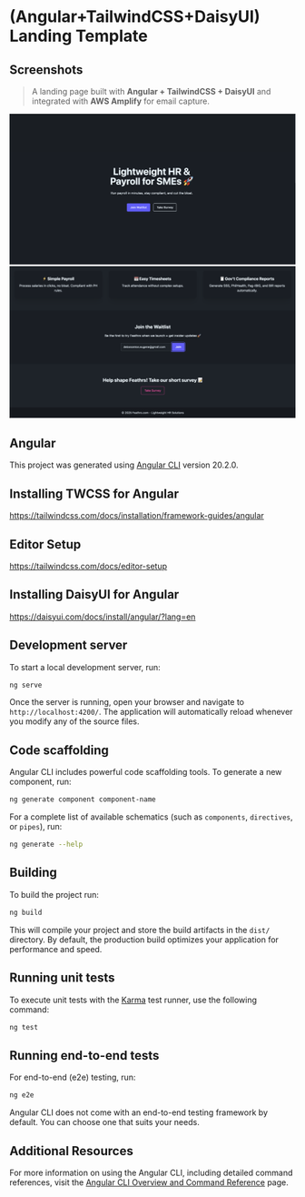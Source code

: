 # (Angular+TailwindCSS+DaisyUI) Landing Template

## Screenshots

> A landing page built with **Angular + TailwindCSS + DaisyUI** and integrated with **AWS Amplify** for email capture.  

![SC1](./screenshots/sc-ng-tw-landing_1.png "Optional Title")
![SC2](./screenshots/sc-ng-tw-landing_2.png "Optional Title")

## Angular

This project was generated using [Angular CLI](https://github.com/angular/angular-cli) version 20.2.0.

## Installing TWCSS for Angular

https://tailwindcss.com/docs/installation/framework-guides/angular

## Editor Setup

https://tailwindcss.com/docs/editor-setup

## Installing DaisyUI for Angular

https://daisyui.com/docs/install/angular/?lang=en


## Development server

To start a local development server, run:

```bash
ng serve
```

Once the server is running, open your browser and navigate to `http://localhost:4200/`. The application will automatically reload whenever you modify any of the source files.

## Code scaffolding

Angular CLI includes powerful code scaffolding tools. To generate a new component, run:

```bash
ng generate component component-name
```

For a complete list of available schematics (such as `components`, `directives`, or `pipes`), run:

```bash
ng generate --help
```

## Building

To build the project run:

```bash
ng build
```

This will compile your project and store the build artifacts in the `dist/` directory. By default, the production build optimizes your application for performance and speed.

## Running unit tests

To execute unit tests with the [Karma](https://karma-runner.github.io) test runner, use the following command:

```bash
ng test
```

## Running end-to-end tests

For end-to-end (e2e) testing, run:

```bash
ng e2e
```

Angular CLI does not come with an end-to-end testing framework by default. You can choose one that suits your needs.

## Additional Resources

For more information on using the Angular CLI, including detailed command references, visit the [Angular CLI Overview and Command Reference](https://angular.dev/tools/cli) page.
